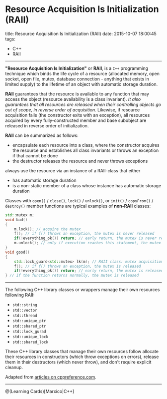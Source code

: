 # Resource Acquisition Is Initialization (RAII)

title: Resource Acquisition Is Initialization (RAII)
date: 2015-10-07 18:00:45
tags: 
- C++
- RAII

---

**"Resource Acquisition Is Initialization"** or **RAII**, is a `C++` programming technique which binds the life cycle of a resource (allocated memory, open socket, open file, mutex, database connection - anything that exists in limited supply) to the lifetime of an object with automatic storage duration.

<!-- more -->

**RAII** guarantees that the resource is available to any function that may access the object (resource availability is a class invariant). *It also guarantees that all resources are released when their controlling objects go out of scope, in reverse order of acquisition.* Likewise, if resource acquisition fails (the constructor exits with an exception), all resources acquired by every fully-constructed member and base subobject are released in reverse order of initialization. 

**RAII** can be summarized as follows:
- encapsulate each resource into a class, where the constructor acquires the resource and establishes all class invariants or throws an exception if that cannot be done 
- the destructor releases the resource and never throws exceptions

always use the resource via an instance of a RAII-class that either

- has automatic storage duration
- is a non-static member of a class whose instance has automatic storage duration

Classes with `open()` / `close()`, `lock()` / `unlock()`, or `init()` / `copyFrom()` / `destroy()` member functions are typical examples of **non-RAII** classes:


``` C++
std::mutex m;
void bad() 
{
    m.lock(); // acquire the mutex
    f(); // if f() throws an exception, the mutex is never released
    if(!everything_ok()) return; // early return, the mutex is never released
    m.unlock(); // only if execution reaches this statement, the mutex is released
}
void good()
{
    std::lock_guard<std::mutex> lk(m); // RAII class: mutex acquisition is initialization
    f(); // if f() throws an exception, the mutex is released
    if(!everything_ok()) return; // early return, the mutex is released
} // if the function returns normally, the mutex is released
```


----------


The following C++ library classes or wrappers manage their own resources following RAII:
- `std::string`
- `std::vector`
- `std::thread`
- `std::unique_ptr`
- `std::shared_ptr`
- `std::lock_gurad`
- `std::unique_lock`
- `std::shared_lock`

These C++ library classes that manage their own resources follow allocate their resources in constructors (which throw exceptions on errors), release them in their destructors (which never throw), and don't require explicit cleanup.

Adapted from [articles on cppreference.com](http://en.cppreference.com/w/cpp/language/raii).


----------


@(Learning Cards)[Marxico|C++]

